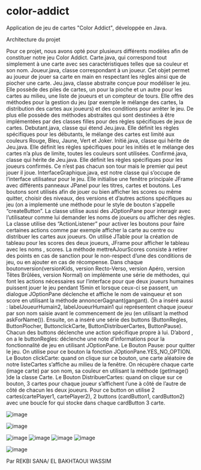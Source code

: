 # color-addict



Application de jeu de cartes "Color Addict", développée en Java.
	
Architecture du projet 


Pour ce projet, nous avons opté pour plusieurs différents modèles afin de constituer notre jeu Color Addict.
Carte.java, qui correspond tout simplement à une carte avec ses caractéristiques telles que sa couleur et son nom.
Joueur.java, classe correspondant à un joueur. Cet objet permet au joueur de jouer sa carte en main en respectant les règles ainsi que de piocher une carte.
Jeu.java, classe abstraite conçue pour modéliser le jeu. Elle possède des piles de cartes, un pour la pioche et un autre pour les cartes au milieu, une liste de joueurs et un compteur de tours. Elle offre des méthodes pour la gestion du jeu (par exemple le mélange des cartes, la distribution des cartes aux joueurs) et des conditions pour arrêter le jeu. De plus elle possède des méthodes abstraites qui sont destinées à être implémentées par des classes filles pour des règles spécifiques de jeux de cartes.
Debutant.java, classe qui étend Jeu.java. Elle définit les règles spécifiques pour les débutants, le mélange des cartes est limité aux couleurs Rouge, Bleu, Jaune, Vert et Joker.
Initié.java, classe qui hérite de Jeu.java. Elle définit les règles spécifiques pour les initiés et le mélange des cartes n’a plus de limite, toutes les couleurs sont utilisées.
Confirmé.java, classe qui hérite de Jeu.java. Elle définit les règles spécifiques pour les joueurs confirmés. Ce n’est pas chacun son tour mais le premier qui peut jouer il joue.
InterfaceGraphique.java, est notre classe qui s’occupe de l’interface utilisateur pour le jeu. Elle initialise une fenêtre principale JFrame avec différents panneaux JPanel pour les titres, cartes et boutons. Les boutons sont utilisés afin de jouer ou bien afficher les scores ou même quitter, choisir des niveaux, des versions et d’autres actions spécifiques au jeu (on a implementé une méthode pour le style de bouton s'appelle “createButton”. La classe utilise aussi des JOptionPane pour interagir avec l’utilisateur comme lui demander les noms de joueurs ou afficher des règles. La classe utilise des “ActionListener” pour activer les boutons pour faire certaines actions comme par exemple afficher la carte au centre ou distribuer les cartes aux joueurs.
On utilisé JTable pour la création de tableau pour les scores des deux joueurs, JFrame pour afficher le tableau avec les noms , scores. La méthode mettreAJourScores consiste à retirer des points en cas de sanction pour  le non-respect d’une des conditions de jeu, ou en ajouter en cas de récompense. Dans chaque boutonversion(versionKids, version Recto-Verso, version Apéro, version Têtes Brûlées, version Normal) on implémente une série de méthodes, qui font les actions nécessaires sur l’interface pour que deux joueurs humaines puissent jouer le jeu pendant 15min et lorsque ceux-ci se passent, un dialogue JOptionPane  déclenche et affiche le nom de vainqueur  et son score en utilisant la méthode annoncerGagnant(gangant). On a inséré aussi : labelJoueurHumain2, labelJoueurHumain1 qui représentent chaque joueur par son nom saisie avant le commencement de jeu (en utilisant la method askForName()).
Ensuite, on a inséré une série des buttons (ButtonRegles, ButtonPiocher, ButtonclickCarte, ButtonDistribuerCartes, ButtonPause).
Chacun des buttons déclenche une action spécifique propre à lui.
D’abord , on a le buttonRegles: déclenche une note d’informations pour la fonctionnalité de jeu en utilisant JOptionPane.
Le Bouton Pause: pour quitter le  jeu. On utilise pour ce bouton la fonction JOptionPane.YES_NO_OPTION.
Le Bouton clickCarte: quand on clique sur ce bouton, une carte aléatoire de notre listeCartes s’affiche au milieu de la fenêtre. On récupère chaque carte (image carte) par son nom, sa couleur en utilisant la méthode (getImage() )de la classe Carte.
Le Bouton DistribuerCartes: quand on clique sur ce bouton, 3 cartes pour chaque joueur s’affichent l’une à côté de l’autre de côté de chacun les deux joueurs. Pour ce button on utilise 2 cartes(cartePlayer1, cartePlayer2), 2 buttons (cardButton1, cardButton2) avec une boucle for qui stocke dans chaque cardButton 3 carte.

![image](https://github.com/sana-rekbi/color-addict/assets/138128268/bb1583f5-2c64-4c09-b2a4-b45164b0c976)

![image](https://github.com/sana-rekbi/color-addict/assets/138128268/6f762857-7839-42be-8835-fd468afc7d63)

![image](https://github.com/sana-rekbi/color-addict/assets/138128268/0acef057-cbe0-407e-93a5-ca9ba2adac1c)
![image](https://github.com/sana-rekbi/color-addict/assets/138128268/0feacc9f-0eea-40e1-b4d5-46b1a64b5b6d)
![image](https://github.com/sana-rekbi/color-addict/assets/138128268/c70b0e16-c727-4b12-b881-9f22a6a70f49)
![image](https://github.com/sana-rekbi/color-addict/assets/138128268/c3e54035-b078-48ed-9420-87e0ea1c2eed)


![image](https://github.com/sana-rekbi/color-addict/assets/138128268/af1793c2-29ce-4d1e-bb1b-228b4510d214)

Par REKBI SANA/ EL BAKHTAOUI WASSIM
